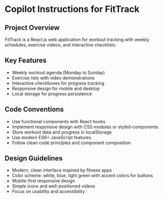 # Copilot Instructions for FitTrack

<!-- Use this file to provide workspace-specific custom instructions to Copilot. For more details, visit https://code.visualstudio.com/docs/copilot/copilot-customization#_use-a-githubcopilotinstructionsmd-file -->

## Project Overview
FitTrack is a React.js web application for workout tracking with weekly schedules, exercise videos, and interactive checklists.

## Key Features
- Weekly workout agenda (Monday to Sunday)
- Exercise lists with video demonstrations
- Interactive checkboxes for progress tracking
- Responsive design for mobile and desktop
- Local storage for progress persistence

## Code Conventions
- Use functional components with React hooks
- Implement responsive design with CSS modules or styled-components
- Store workout data and progress in localStorage
- Use modern ES6+ JavaScript features
- Follow clean code principles and component composition

## Design Guidelines
- Modern, clean interface inspired by fitness apps
- Color scheme: white, blue, light green with accent colors for buttons
- Mobile-first responsive design
- Simple icons and well-positioned videos
- Focus on usability and accessibility
